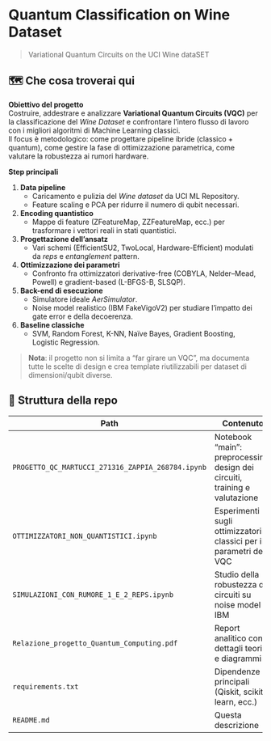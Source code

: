 # Quantum Classification on Wine Dataset  
> Variational Quantum Circuits on the UCI Wine dataSET

## 🗺️ Che cosa troverai qui

**Obiettivo del progetto**  
Costruire, addestrare e analizzare **Variational Quantum Circuits (VQC)** per la classificazione del *Wine Dataset* e confrontare l’intero flusso di lavoro con i migliori algoritmi di Machine Learning classici.  
Il focus è metodologico: come progettare pipeline ibride (classico + quantum), come gestire la fase di ottimizzazione parametrica, come valutare la robustezza ai rumori hardware.

**Step principali**

1. **Data pipeline**  
   - Caricamento e pulizia del *Wine dataset* da UCI ML Repository.  
   - Feature scaling e PCA per ridurre il numero di qubit necessari.  
2. **Encoding quantistico**  
   - Mappe di feature \(ZFeatureMap, ZZFeatureMap, ecc.\) per trasformare i vettori reali in stati quantistici.  
3. **Progettazione dell’ansatz**  
   - Vari schemi (EfficientSU2, TwoLocal, Hardware-Efficient) modulati da *reps* e *entanglement* pattern.  
4. **Ottimizzazione dei parametri**  
   - Confronto fra ottimizzatori derivative-free (COBYLA, Nelder–Mead, Powell) e gradient-based (L-BFGS-B, SLSQP).  
5. **Back-end di esecuzione**  
   - Simulatore ideale *AerSimulator*.  
   - Noise model realistico (IBM FakeVigoV2) per studiare l’impatto dei gate error e della decoerenza.  
6. **Baseline classiche**  
   - SVM, Random Forest, K-NN, Naïve Bayes, Gradient Boosting, Logistic Regression.  


> **Nota**: il progetto non si limita a “far girare un VQC”, ma documenta tutte le scelte di design e crea template riutilizzabili per dataset di dimensioni/qubit diverse.

## 📂 Struttura della repo

| Path | Contenuto |
|------|-----------|
| `PROGETTO_QC_MARTUCCI_271316_ZAPPIA_268784.ipynb` | Notebook “main”: preprocessing, design dei circuiti, training e valutazione |
| `OTTIMIZZATORI_NON_QUANTISTICI.ipynb` | Esperimenti sugli ottimizzatori classici per i parametri del VQC |
| `SIMULAZIONI_CON_RUMORE_1_E_2_REPS.ipynb` | Studio della robustezza dei circuiti su noise model IBM |
| `Relazione_progetto_Quantum_Computing.pdf` | Report analitico con dettagli teorici e diagrammi |
| `requirements.txt` | Dipendenze principali (Qiskit, scikit-learn, ecc.) |
| `README.md` | Questa descrizione |

